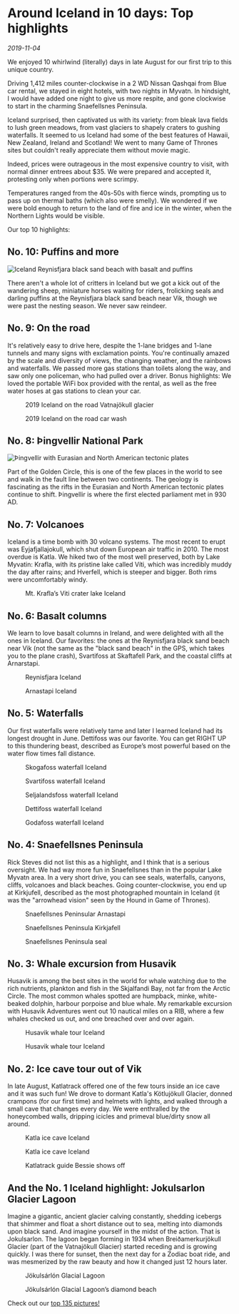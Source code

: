 # Around Iceland in 10 days: Top highlights
*2019-11-04*

We enjoyed 10 whirlwind (literally) days in late August for our first trip to this unique country.

Driving 1,412 miles counter-clockwise in a 2 WD Nissan Qashqai from Blue car rental, we stayed in eight hotels, with two nights in Myvatn. In hindsight, I would have added one night to give us more respite, and gone clockwise to start in the charming Snaefellsnes Peninsula.

Iceland surprised, then captivated us with its variety: from bleak lava fields to lush green meadows, from vast glaciers to shapely craters to gushing waterfalls. It seemed to us Iceland had some of the best features of Hawaii, New Zealand, Ireland and Scotland! We went to many Game of Thrones sites but couldn't really appreciate them without movie magic.

Indeed, prices were outrageous in the most expensive country to visit, with normal dinner entrees about $35. We were prepared and accepted it, protesting only when portions were scrimpy.  

Temperatures ranged from the 40s-50s with fierce winds, prompting us to pass up on thermal baths (which also were smelly). We wondered if we were bold enough to return to the land of fire and ice in the winter, when the Northern Lights would be visible. 

Our top 10 highlights:

## No. 10: Puffins and more

![Iceland Reynisfjara black sand beach with basalt and puffins](./Images/Iceland/Iceland1.jpeg)

There aren't a whole lot of critters in Iceland but we got a kick out of the wandering sheep, miniature horses waiting for riders, frolicking seals and darling puffins at the Reynisfjara black sand beach near Vik, though we were past the nesting season. We never saw reindeer.

## No. 9: On the road

It's relatively easy to drive here, despite the 1-lane bridges and 1-lane tunnels and many signs with exclamation points. You're continually amazed by the scale and diversity of views, the changing weather, and the rainbows and waterfalls. We passed more gas stations than toilets along the way, and saw only one policeman, who had pulled over a driver. Bonus highlights: We loved the portable WiFi box provided with the rental, as well as the free water hoses at gas stations to clean your car.  


<div class="gallery">
  <figure>
    <img src="./Images/Iceland/Iceland2.jpeg" alt="">
    <figcaption>2019 Iceland on the road Vatnajökull glacier</figcaption>
  </figure>
  <figure>
    <img src="./Images/Iceland/Iceland3.jpeg" alt="">        
    <figcaption>2019 Iceland on the road car wash</figcaption>
  </figure>

</div>

## No. 8: Þingvellir National Park

![Þingvellir with Eurasian and North American tectonic plates](./Images/Iceland/Iceland4.jpeg)

Part of the Golden Circle, this is one of the few places in the world to see and walk in the fault line between two continents. The geology is fascinating as the rifts in the Eurasian and North American tectonic plates continue to shift. Þingvellir is where the first elected parliament met in 930 AD.

## No. 7: Volcanoes

Iceland is a time bomb with 30 volcano systems. The most recent to erupt was Eyjafjallajokull, which shut down European air traffic in 2010. The most overdue is Katla. We hiked two of the most well preserved, both by Lake Myvatin: Krafla, with its pristine lake called Víti, which was incredibly muddy the day after rains; and Hverfell, which is steeper and bigger. Both rims were uncomfortably windy.

<div class="gallery">
  <figure>
    <img src="./Images/Iceland/Iceland5.jpeg" alt="">
    <figcaption>Mt. Krafla’s Viti crater lake Iceland</figcaption>
  </figure>
  </div>

## No. 6: Basalt columns

We learn to love basalt columns in Ireland, and were delighted with all the ones in Iceland. Our favorites: the ones at the Reynisfjara black sand beach near Vik (not the same as the "black sand beach" in the GPS, which takes you to the plane crash), Svartifoss at Skaftafell Park, and the coastal cliffs at Arnarstapi.

  <div class="gallery">
  <figure>
    <img src="./Images/Iceland/Iceland6.jpeg" alt="">        
    <figcaption>Reynisfjara Iceland</figcaption>
  </figure>
    <figure>
    <img src="./Images/Iceland/Iceland7.jpeg" alt="">        
    <figcaption>Arnastapi Iceland</figcaption>
  </figure>

</div>

## No. 5: Waterfalls

Our first waterfalls were relatively tame and later I learned Iceland had its longest drought in June. Dettifoss was our favorite. You can get RIGHT UP to this thundering beast, described as Europe’s most powerful based on the water flow times fall distance. 

  <div class="gallery">
  <figure>
    <img src="./Images/Iceland/Iceland8.jpeg" alt="">        
    <figcaption>Skogafoss waterfall Iceland</figcaption>
  </figure>
    <figure>
    <img src="./Images/Iceland/Iceland9.jpeg" alt="">        
    <figcaption>Svartifoss waterfall Iceland</figcaption>
  </figure>
    <figure>
    <img src="./Images/Iceland/Iceland10.jpeg" alt="">        
    <figcaption>Seljalandsfoss waterfall Iceland</figcaption>
  </figure>
    <figure>
    <img src="./Images/Iceland/Iceland11.jpeg" alt="">        
    <figcaption>Dettifoss waterfall Iceland</figcaption>
  </figure>
    <figure>
    <img src="./Images/Iceland/Iceland12.jpeg" alt="">        
    <figcaption>Godafoss waterfall Iceland</figcaption>
  </figure>

</div>

## No. 4: Snaefellsnes Peninsula

Rick Steves did not list this as a highlight, and I think that is a serious oversight. We had way more fun in Snaefellsnes than in the popular Lake Myvatn area. In a very short drive, you can see seals, waterfalls, canyons, cliffs, volcanoes and black beaches. Going counter-clockwise, you end up at Kirkjufell, described as the most photographed mountain in Iceland (it was the "arrowhead vision" seen by the Hound in Game of Thrones).

  <div class="gallery">
  <figure>
    <img src="./Images/Iceland/Iceland13.jpeg" alt="">        
    <figcaption>Snaefellsnes Peninsular Arnastapi</figcaption>
  </figure>
    <figure>
    <img src="./Images/Iceland/Iceland14.jpeg" alt="">        
    <figcaption>Snaefellsnes Peninsula Kirkjafell</figcaption>
  </figure>
    <figure>
    <img src="./Images/Iceland/Iceland15.jpeg" alt="">        
    <figcaption>Snaefellsnes Peninsula seal</figcaption>
  </figure>

</div>

## No. 3: Whale excursion from Husavik

Husavik is among the best sites in the world for whale watching due to the rich nutrients, plankton and fish in the Skjalfandi Bay, not far from the Arctic Circle. The most common whales spotted are humpback, minke, white-beaked dolphin, harbour porpoise and blue whale. My remarkable excursion with Husavik Adventures went out 10 nautical miles on a RIB, where a few whales checked us out, and one breached over and over again.

  <div class="gallery">
  <figure>
    <img src="./Images/Iceland/Iceland16.jpeg" alt="">        
    <figcaption>Husavik whale tour Iceland</figcaption>
  </figure>
    <figure>
    <img src="./Images/Iceland/Iceland17.jpeg" alt="">        
    <figcaption>Husavik whale tour Iceland</figcaption>
  </figure>

</div>

## No. 2: Ice cave tour out of Vik

In late August, Katlatrack offered one of the few tours inside an ice cave  and it was such fun! We drove to dormant Katla's Kötlujökull Glacier, donned crampons (for our first time) and helmets with lights, and walked through a small cave that changes every day. We were enthralled by the honeycombed walls, dripping icicles and primeval blue/dirty snow all around. 

  <div class="gallery">
  <figure>
    <img src="./Images/Iceland/Iceland18.jpeg" alt="">        
    <figcaption>Katla ice cave Iceland</figcaption>
  </figure>
    <figure>
    <img src="./Images/Iceland/Iceland19.jpeg" alt="">        
    <figcaption>Katla ice cave Iceland</figcaption>
  </figure>
      <figure>
    <img src="./Images/Iceland/Iceland20.jpeg" alt="">        
    <figcaption>Katlatrack guide Bessie shows off</figcaption>
  </figure>

</div>

## And the No. 1 Iceland highlight: Jokulsarlon Glacier Lagoon

Imagine a gigantic, ancient glacier calving constantly, shedding icebergs that shimmer and float a short distance out to sea, melting into diamonds upon black sand. And imagine yourself in the midst of the action. That is Jokulsarlon. The lagoon began forming in 1934 when Breiðamerkurjökull Glacier (part of the Vatnajökull Glacier) started receding and is growing quickly. I was there for sunset, then the next day for a Zodiac boat ride, and was mesmerized by the raw beauty and how it changed just 12 hours later. 

  <div class="gallery">
  <figure>
    <img src="./Images/Iceland/Iceland21.jpeg" alt="">        
    <figcaption>Jökulsárlón Glacial Lagoon</figcaption>
  </figure>
    <figure>
    <img src="./Images/Iceland/Iceland22.jpeg" alt="">        
    <figcaption>Jökulsárlón Glacial Lagoon’s diamond beach</figcaption>
  </figure>

</div>

Check out our [top 135 pictures!](https://photos.app.goo.gl/vE86ZTzNyxkmHeyq7)
